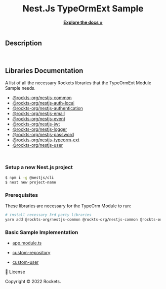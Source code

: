 <div align="center">
  <h1 align="center">Nest.Js TypeOrmExt Sample</h1>

<p align="center">
    <a href="https://github.com"><strong>Explore the docs »</strong></a>
    <br />
    <br />
  </p>
</div>

## Description

</br>

## Libraries Documentation

A list of all the necessary Rockets libraries that the TypeOrmExt Module Sample needs.

- [@rockts-org/nestjs-common](https://www.google.com)
- [@rockts-org/nestjs-auth-local](https://github.com)
- [@rockts-org/nestjs-authentication](https://github.com)
- [@rockts-org/nestjs-email](https://github.com)
- [@rockts-org/nestjs-event](https://github.com)
- [@rockts-org/nestjs-jwt](https://github.com)
- [@rockts-org/nestjs-logger](https://github.com)
- [@rockts-org/nestjs-password](https://github.com)
- [@rockts-org/nestjs-typeorm-ext](https://github.com)
- [@rockts-org/nestjs-user](https://github.com)

</br>

### Setup a new Nest.js project

```bash
$ npm i -g @nestjs/cli
$ nest new project-name
```

### Prerequisites

These libraries are necessary for the TypeOrm Module to run:

```bash
# install necessary 3rd party libraries
yarn add @rockts-org/nestjs-common @rockts-org/nestjs-common @rockts-org/nestjs-auth-local @rockts-org/nestjs-authentication @rockts-org/nestjs-email @rockts-org/nestjs-event @rockts-org/nestjs-jwt @rockts-org/nestjs-logger @rockts-org/nestjs-password @rockts-org/nestjs-typeorm-ext @rockts-org/nestjs-user
```

### Basic Sample Implementation

- [app.module.ts](packages/nestjs-samples/src/06-typeorm-ext/app.module.ts)

- [custom-repository](packages/nestjs-samples/src/06-typeorm-ext/app.module.ts)

- [custom-user](packages/nestjs-samples/src/06-typeorm-ext/app.module.ts)

📝 License

Copyright © 2022 Rockets.
